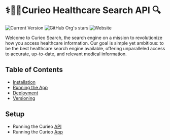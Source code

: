 # ⚕️🧬🔬Curieo Healthcare Search API 🔍

![Current Version](https://img.shields.io/badge/version-v0.1-blue)
![GitHub Org's stars](https://img.shields.io/github/stars/curieo-org)
![Website](https://img.shields.io/website?url=http%3A%2F%2Fcurieo.org%2F)

Welcome to Curieo Search, the search engine on a mission to revolutionize how you access healthcare information. Our goal is simple yet ambitious: to be the best healthcare search engine available, offering unparalleled access to accurate, up-to-date, and relevant medical information.

## Table of Contents
-   [Installation](#installation)
-   [Running the App](#running-the-app)
-   [Deployment](#deployment)
-   [Versioning](#versioning)

## Setup


- Running the Curieo [API](api/README.md)
- Running the Curieo [App](app/README.md)
